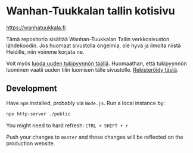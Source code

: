 # Wanhan-Tuukkalan tallin kotisivu

<https://wanhatuukkala.fi>

Tämä repositorio sisältää Wanhan-Tuukkalan Tallin verkkosivuston lähdekoodin. Jos huomaat sivustolla ongelmia, ole hyvä ja ilmoita niistä Heidille, niin voimme korjata ne.

Voit myös [luoda uuden tukipyynnön täällä](https://github.com/rendall/wanhatuukkala/issues/new). Huomaathan, että tukipyynnön luominen vaatii uuden tilin luomisen tälle sivustolle. [Rekisteröidy tästä](https://github.com/signup?return_to=https%3A%2F%2Fgithub.com%2Frendall%2Fwanhatuukkala%2Fissues%2Fnew&source=login).

## Development

Have `npm` installed, probably via `Node.js`. Run a local instance by:

```bash
npx http-server ./public
```

You might need to hard refresh: `CTRL + SHIFT + r`

Push your changes to `master` and those changes will be reflected on the production website.
